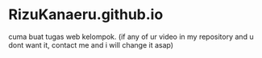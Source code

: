# RizuKanaeru.github.io
cuma buat tugas web kelompok. (if any of ur video in my repository and u dont want it, contact me and i will change it asap) 
